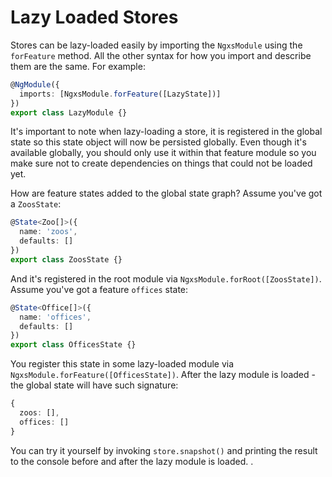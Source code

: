 # Lazy Loaded Stores

Stores can be lazy-loaded easily by importing the `NgxsModule` using the
`forFeature` method. All the other syntax for how you import
and describe them are the same. For example:

```ts
@NgModule({
  imports: [NgxsModule.forFeature([LazyState])]
})
export class LazyModule {}
```

It's important to note when lazy-loading a store, it is registered in the global
state so this state object will now be persisted globally. Even though
it's available globally, you should only use it within that feature module so you
make sure not to create dependencies on things that could not be loaded yet.

How are feature states added to the global state graph? Assume you've got a `ZoosState`:

```ts
@State<Zoo[]>({
  name: 'zoos',
  defaults: []
})
export class ZoosState {}
```

And it's registered in the root module via `NgxsModule.forRoot([ZoosState])`. Assume you've got a feature `offices` state:

```ts
@State<Office[]>({
  name: 'offices',
  defaults: []
})
export class OfficesState {}
```

You register this state in some lazy-loaded module via `NgxsModule.forFeature([OfficesState])`. After the lazy module is loaded - the global state will have such signature:

```ts
{
  zoos: [],
  offices: []
}
```

You can try it yourself by invoking `store.snapshot()` and printing the result to the console before and after the lazy module is loaded. .
